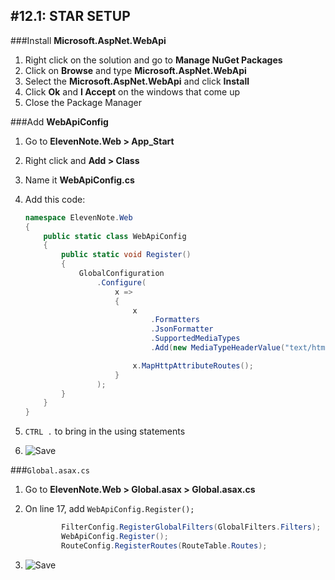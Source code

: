 #12.1: STAR SETUP
---
###Install **Microsoft.AspNet.WebApi**
1. Right click on the solution and go to **Manage NuGet Packages**
2. Click on **Browse** and type **Microsoft.AspNet.WebApi**
3. Select the **Microsoft.AspNet.WebApi** and click **Install**
4. Click **Ok** and **I Accept** on the windows that come up
5. Close the Package Manager

###Add **WebApiConfig**
1. Go to **ElevenNote.Web > App_Start**
2. Right click and **Add > Class**
3. Name it **WebApiConfig.cs**
4. Add this code:

    ```cs
    namespace ElevenNote.Web
    {
        public static class WebApiConfig
        {
            public static void Register()
            {
                GlobalConfiguration
                    .Configure(
                        x =>
                        {
                            x
                                .Formatters
                                .JsonFormatter
                                .SupportedMediaTypes
                                .Add(new MediaTypeHeaderValue("text/html"));

                            x.MapHttpAttributeRoutes();
                        }
                    );
            }
        }
    }
    ```
5. `CTRL .` to bring in the using statements
6. ![Save](/assets/font-awesome-save.png)

###`Global.asax.cs`
1. Go to **ElevenNote.Web > Global.asax > Global.asax.cs**
2. On line 17, add `WebApiConfig.Register();`

    ```cs
            FilterConfig.RegisterGlobalFilters(GlobalFilters.Filters);
            WebApiConfig.Register();
            RouteConfig.RegisterRoutes(RouteTable.Routes);
    ```
3. ![Save](/assets/font-awesome-save.png)